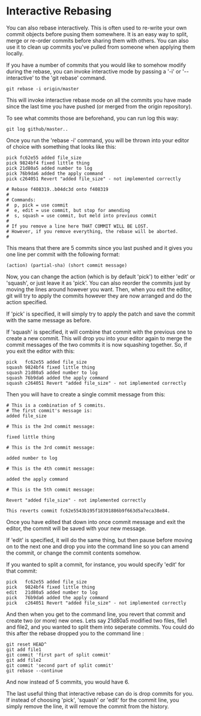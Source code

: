 # Interactive Rebasing

You can also rebase interactively.  This is often used to re-write your
own commit objects before pusing them somewhere.  It is an easy way to
split, merge or re-order commits before sharing them with others.  You
can also use it to clean up commits you've pulled from someone when
applying them locally.

If you have a number of commits that you would like to somehow modify
during the rebase, you can invoke interactive mode by passing a '-i' or
'--interactive' to the 'git rebase' command.

    git rebase -i origin/master

This will invoke interactive rebase mode on all the commits you have made
since the last time you have pushed (or merged from the origin repository).

To see what commits those are beforehand, you can run log this way:

    git log github/master..

Once you run the 'rebase -i' command, you will be thrown into your editor
of choice with something that looks like this:

    pick fc62e55 added file_size
    pick 9824bf4 fixed little thing
    pick 21d80a5 added number to log
    pick 76b9da6 added the apply command
    pick c264051 Revert "added file_size" - not implemented correctly

    # Rebase f408319..b04dc3d onto f408319
    #
    # Commands:
    #  p, pick = use commit
    #  e, edit = use commit, but stop for amending
    #  s, squash = use commit, but meld into previous commit
    #
    # If you remove a line here THAT COMMIT WILL BE LOST.
    # However, if you remove everything, the rebase will be aborted.
    #

This means that there are 5 commits since you last pushed and it gives you
one line per commit with the following format:

    (action) (partial-sha) (short commit message)

Now, you can change the action (which is by default 'pick') to either 'edit'
or 'squash', or just leave it as 'pick'.  You can also reorder the commits
just by moving the lines around however you want.  Then, when you exit the
editor, git will try to apply the commits however they are now arranged and
do the action specified.

If 'pick' is specified, it will simply try to apply the patch and save the
commit with the same message as before.

If 'squash' is specified, it will combine that commit with the previous one
to create a new commit.  This will drop you into your editor again to merge
the commit messages of the two commits it is now squashing together.  So,
if you exit the editor with this:

    pick   fc62e55 added file_size
    squash 9824bf4 fixed little thing
    squash 21d80a5 added number to log
    squash 76b9da6 added the apply command
    squash c264051 Revert "added file_size" - not implemented correctly

Then you will have to create a single commit message from this:

    # This is a combination of 5 commits.
    # The first commit's message is:
    added file_size

    # This is the 2nd commit message:

    fixed little thing

    # This is the 3rd commit message:

    added number to log

    # This is the 4th commit message:

    added the apply command

    # This is the 5th commit message:

    Revert "added file_size" - not implemented correctly

    This reverts commit fc62e5543b195f18391886b9f663d5a7eca38e84.

Once you have edited that down into once commit message and exit the editor,
the commit will be saved with your new message.

If 'edit' is specified, it will do the same thing, but then pause before
moving on to the next one and drop you into the command line so you can
amend the commit, or change the commit contents somehow.

If you wanted to split a commit, for instance, you would specify 'edit' for
that commit:

    pick   fc62e55 added file_size
    pick   9824bf4 fixed little thing
    edit   21d80a5 added number to log
    pick   76b9da6 added the apply command
    pick   c264051 Revert "added file_size" - not implemented correctly

And then when you get to the command line, you revert that commit and create
two (or more) new ones.  Lets say 21d80a5 modified two files, file1 and file2,
and you wanted to split them into seperate commits.  You could do this after
the rebase dropped you to the command line :

    git reset HEAD^
    git add file1
    git commit 'first part of split commit'
    git add file2
    git commit 'second part of split commit'
    git rebase --continue

And now instead of 5 commits, you would have 6.

The last useful thing that interactive rebase can do is drop commits for you.
If instead of choosing 'pick', 'squash' or 'edit' for the commit line, you
simply remove the line, it will remove the commit from the history.
